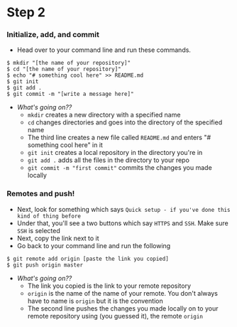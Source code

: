 # Step 2

### Initialize, add, and commit
- Head over to your command line and run these commands.
```
$ mkdir "[the name of your repository]"
$ cd "[the name of your repository]"
$ echo "# something cool here" >> README.md
$ git init
$ git add .
$ git commit -m "[write a message here]"
```
- *What's going on??*
  - `mkdir` creates a new directory with a specified name
  - `cd` changes directories and goes into the directory of the specified name
  - The third line creates a new file called `README.md` and enters "# something cool here" in it
  - `git init` creates a local repository in the directory you're in
  - `git add .` adds all the files in the directory to your repo
  - `git commit -m "first commit"` commits the changes you made locally

### Remotes and push!
- Next, look for something which says `Quick setup - if you've done this kind of thing before` 
- Under that, you'll see a two buttons which say `HTTPS` and `SSH`. Make sure `SSH` is selected
- Next, copy the link next to it
- Go back to your command line and run the following
```
$ git remote add origin [paste the link you copied]
$ git push origin master
```
- *What's going on??*
  - The link you copied is the link to your remote repository
  - `origin` is the name of the name of your remote. You don't always have to name is `origin` but it is the convention
  - The second line pushes the changes you made locally on to your remote repository using (you guessed it), the remote `origin`


